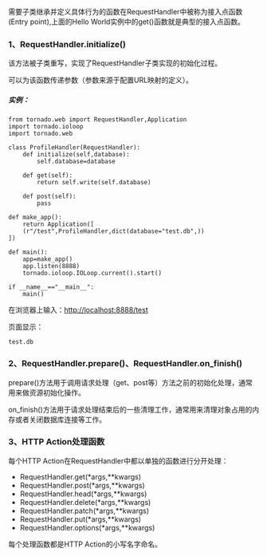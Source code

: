 需要子类继承并定义具体行为的函数在RequestHandler中被称为接入点函数\(Entry point\),上面的Hello World实例中的get\(\)函数就是典型的接入点函数。

### 1、RequestHandler.initialize\(\)

该方法被子类重写，实现了RequestHandler子类实现的初始化过程。

可以为该函数传递参数（参数来源于配置URL映射的定义）。

##### 实例：

```
from tornado.web import RequestHandler,Application
import tornado.ioloop
import tornado.web

class ProfileHandler(RequestHandler):
    def initialize(self,database):
        self.database=database

    def get(self):
        return self.write(self.database)

    def post(self):
        pass

def make_app():
    return Application([
    (r"/test",ProfileHandler,dict(database="test.db",))
])

def main():
    app=make_app()
    app.listen(8888)
    tornado.ioloop.IOLoop.current().start()

if __name__=="__main__":
    main()
```

在浏览器上输入：[http://localhost:8888/test](http://localhost:8888/test)

页面显示：

```
test.db
```

### 2、RequestHandler.prepare\(\)、RequestHandler.on\_finish\(\)

prepare\(\)方法用于调用请求处理（get、post等）方法之前的初始化处理，通常用来做资源初始化操作。

on\_finish\(\)方法用于请求处理结束后的一些清理工作，通常用来清理对象占用的内存或者关闭数据库连接等工作。

### 3、HTTP Action处理函数

每个HTTP Action在RequestHandler中都以单独的函数进行分开处理：

* RequestHandler.get\(\*args,\*\*kwargs\)
* RequestHandler.post\(\*args,\*\*kwargs\)
* RequestHandler.head\(\*args,\*\*kwargs\)
* RequestHandler.delete\(\*args,\*\*kwargs\)
* RequestHandler.patch\(\*args,\*\*kwargs\)
* RequestHandler.put\(\*args,\*\*kwargs\)
* RequestHandler.options\(\*args,\*\*kwargs\)

每个处理函数都是HTTP Action的小写名字命名。

